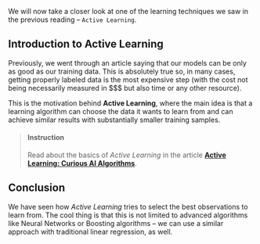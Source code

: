 

We will now take a closer look at one of the learning techniques we saw in the previous reading – `Active Learning`.


## Introduction to Active Learning

Previously, we went through an article saying that our models can be only as good as our training data. This is absolutely true so, in many cases, getting properly labeled data is the most expensive step (with the cost not being necessarily measured in $$$ but also time or any other resource).

This is the motivation behind **Active Learning**, where the main idea is that a learning algorithm can choose the data it wants to learn from and can achieve similar results with substantially smaller training samples.


> #### Instruction
> Read about the basics of *Active Learning* in the article [**Active Learning: Curious AI Algorithms**](https://www.datacamp.com/community/tutorials/active-learning).


## Conclusion

We have seen how *Active Learning* tries to select the best observations to learn from. The cool thing is that this is not limited to advanced algorithms like Neural Networks or Boosting algorithms – we can use a similar approach with traditional linear regression, as well.
